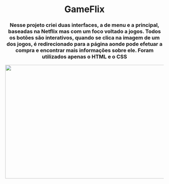 <h1 align="center"> GameFlix </h1>

<h3 align="center"> Nesse projeto criei duas interfaces, a de menu e a principal, baseadas na Netflix mas com um foco voltado a jogos. Todos os botões são interativos, quando se clica na imagem de um dos jogos, é redirecionado para a página aonde pode efetuar a compra e encontrar mais informações sobre ele. Foram utilizados apenas o HTML e o CSS </h3>

<p align="center">
<img width="640" height="360" src="https://www.loom.com/embed/d9d90f2cc594441a86e6a72d82a1c7bf" frameborder="0" webkitallowfullscreen mozallowfullscreen allowfullscreen>
</p>
